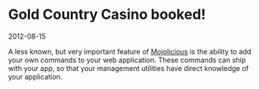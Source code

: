 # Gold Country Casino booked!
2012-08-15

A less known, but very important feature of <a href="http://mojolicio.us">Mojolicious</a> is the ability to add your own commands to your web application.  These commands can ship with your app, so that your management utilities have direct knowledge of your application.
